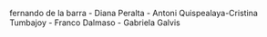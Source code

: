 fernando de la barra - Diana Peralta - Antoni Quispealaya-Cristina Tumbajoy - Franco Dalmaso - Gabriela Galvis
